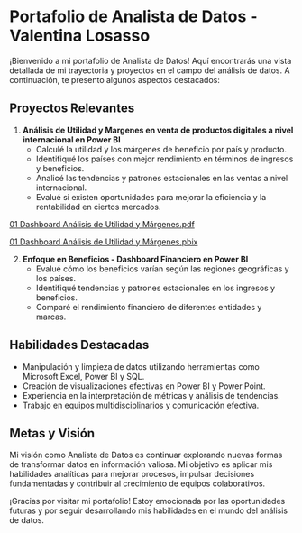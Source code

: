 # Portafolio de Analista de Datos - Valentina Losasso

¡Bienvenido a mi portafolio de Analista de Datos! Aquí encontrarás una vista detallada de mi trayectoria y proyectos en el campo del análisis de datos. A continuación, te presento algunos aspectos destacados:

## Proyectos Relevantes

1. **Análisis de Utilidad y Margenes en venta de productos digitales a nivel internacional en Power BI**
   - Calculé la utilidad y los márgenes de beneficio por país y producto.
   - Identifiqué los países con mejor rendimiento en términos de ingresos y beneficios.
   - Analicé las tendencias y patrones estacionales en las ventas a nivel internacional.
   - Evalué si existen oportunidades para mejorar la eficiencia y la rentabilidad en ciertos mercados.

[01 Dashboard Análisis de Utilidad y Márgenes.pdf](https://github.com/valentinalosasso/PORTAFOLIO_ANALISTA_DE_DATOS/blob/64a83ee75dc2154c65ef0c10c761d8d4ee3726bd/01%20Dashboard%20An%C3%A1lisis%20de%20Utilidad%20Y%20M%C3%A1genes.pdf)

[01 Dashboard Análisis de Utilidad y Márgenes.pbix](https://github.com/valentinalosasso/PORTAFOLIO_ANALISTA_DE_DATOS/blob/19d21b520b7e46466c91265f6205eac28df21a7e/01%20Dashboard%20An%C3%A1lisis%20de%20Utilidad%20y%20M%C3%A1genes.pbix)


2. **Enfoque en Beneficios - Dashboard Financiero en Power BI**
   - Evalué cómo los beneficios varían según las regiones geográficas y los países.
   - Identifiqué tendencias y patrones estacionales en los ingresos y beneficios.
   - Comparé el rendimiento financiero de diferentes entidades y marcas.

## Habilidades Destacadas

- Manipulación y limpieza de datos utilizando herramientas como Microsoft Excel, Power BI y SQL.
- Creación de visualizaciones efectivas en Power BI y Power Point.
- Experiencia en la interpretación de métricas y análisis de tendencias.
- Trabajo en equipos multidisciplinarios y comunicación efectiva.
  
## Metas y Visión

Mi visión como Analista de Datos es continuar explorando nuevas formas de transformar datos en información valiosa. Mi objetivo es aplicar mis habilidades analíticas para mejorar procesos, impulsar decisiones fundamentadas y contribuir al crecimiento de equipos colaborativos.

¡Gracias por visitar mi portafolio! Estoy emocionada por las oportunidades futuras y por seguir desarrollando mis habilidades en el mundo del análisis de datos.
